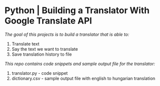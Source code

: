 # Python | Building a Translator With Google Translate API

*The goal of this projects is to build a translator that is able to:*
1. Translate text
2. Say the text we want to translate
3. Save translation history to file

*This repo contains code snippets and sample output file for the translator:*
1. translator.py - code snippet
2. dictionary.csv - sample output file with english to hungarian translation
